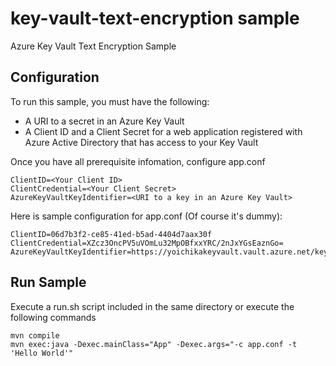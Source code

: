 # key-vault-text-encryption sample
Azure Key Vault Text Encryption Sample


## Configuration

To run this sample, you must have the following:

* A URI to a secret in an Azure Key Vault
* A Client ID and a Client Secret for a web application registered with Azure Active Directory that has access to your Key Vault

Once you have all prerequisite infomation, configure app.conf
```
ClientID=<Your Client ID>
ClientCredential=<Your Client Secret>
AzureKeyVaultKeyIdentifier=<URI to a key in an Azure Key Vault>
```

Here is sample configuration for app.conf (Of course it's dummy):
```
ClientID=06d7b3f2-ce85-41ed-b5ad-4404d7aax30f
ClientCredential=XZcz3OncPV5uVOmLu32MpOBfxxYRC/2nJxYGsEaznGo=
AzureKeyVaultKeyIdentifier=https://yoichikakeyvault.vault.azure.net/keys/yoichisecurekey/3695f67774ee49b48fc4eca21966af49
```

## Run Sample
Execute a run.sh script included in the same directory or execute the following commands

```
mvn compile
mvn exec:java -Dexec.mainClass="App" -Dexec.args="-c app.conf -t 'Hello World'"
```
